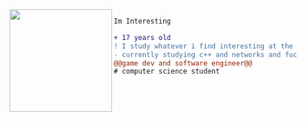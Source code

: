 <img align="left" height="180" src="https://c.tenor.com/Bpbu2-YNL6cAAAAS/hacker-pupper-dog.gif"/>

```diff
Im Interesting

+ 17 years old
! I study whatever i find interesting at the moment
- currently studying c++ and networks and fucking around with cumcord
@@game dev and software engineer@@
# computer science student
```
